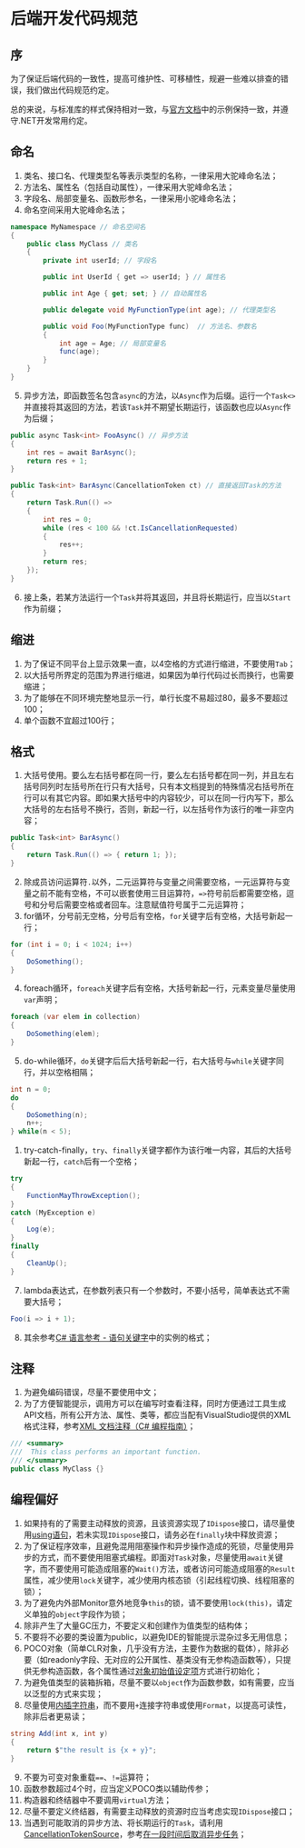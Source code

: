 # 后端开发代码规范

## 序

为了保证后端代码的一致性，提高可维护性、可移植性，规避一些难以排查的错误，我们做出代码规范约定。

总的来说，与标准库的样式保持相对一致，与[官方文档](https://docs.microsoft.com/zh-cn/dotnet/csharp/language-reference/)中的示例保持一致，并遵守.NET开发常用约定。

## 命名

1. 类名、接口名、代理类型名等表示类型的名称，一律采用大驼峰命名法；
2. 方法名、属性名（包括自动属性），一律采用大驼峰命名法；
3. 字段名、局部变量名、函数形参名，一律采用小驼峰命名法；
4. 命名空间采用大驼峰命名法；
```C#
namespace MyNamespace // 命名空间名
{
    public class MyClass // 类名
    {
        private int userId; // 字段名

        public int UserId { get => userId; } // 属性名

        public int Age { get; set; } // 自动属性名

        public delegate void MyFunctionType(int age); // 代理类型名

        public void Foo(MyFunctionType func)  // 方法名、参数名
        {
            int age = Age; // 局部变量名
            func(age);
        }
    }
}
```
5. 异步方法，即函数签名包含`async`的方法，以`Async`作为后缀。运行一个`Task<>`并直接将其返回的方法，若该`Task`并不期望长期运行，该函数也应以`Async`作为后缀；
``` C#
public async Task<int> FooAsync() // 异步方法
{
    int res = await BarAsync();
    return res + 1;
}

public Task<int> BarAsync(CancellationToken ct) // 直接返回Task的方法
{
    return Task.Run(() => 
    { 
        int res = 0;
        while (res < 100 && !ct.IsCancellationRequested)
        {
            res++;
        }
        return res;
    });
}
```
6. 接上条，若某方法运行一个`Task`并将其返回，并且将长期运行，应当以`Start`作为前缀；

## 缩进

1. 为了保证不同平台上显示效果一直，以4空格的方式进行缩进，不要使用`Tab`；
2. 以大括号所界定的范围为界进行缩进，如果因为单行代码过长而换行，也需要缩进；
3. 为了能够在不同环境完整地显示一行，单行长度不易超过80，最多不要超过100；
4. 单个函数不宜超过100行；

## 格式

1. 大括号使用。要么左右括号都在同一行，要么左右括号都在同一列，并且左右括号同列时左括号所在行只有大括号，只有本文档提到的特殊情况右括号所在行可以有其它内容。即如果大括号中的内容较少，可以在同一行内写下，那么大括号的左右括号不换行，否则，新起一行，以左括号作为该行的唯一非空内容；
```C#
public Task<int> BarAsync()
{
    return Task.Run(() => { return 1; });
}
```
2. 除成员访问运算符`.`以外，二元运算符与变量之间需要空格，一元运算符与变量之前不能有空格，不可以嵌套使用三目运算符，`=>`符号前后都需要空格，逗号和分号后需要空格或者回车。注意赋值符号属于二元运算符；
3. for循环，分号前无空格，分号后有空格，`for`关键字后有空格，大括号新起一行；
```C#
for (int i = 0; i < 1024; i++)
{
    DoSomething();
}
```
4. foreach循环，`foreach`关键字后有空格，大括号新起一行，元素变量尽量使用`var`声明；
```C#
foreach (var elem in collection)
{
    DoSomething(elem);
}
```
5. do-while循环，`do`关键字后后大括号新起一行，右大括号与`while`关键字同行，并以空格相隔；
```C#
int n = 0;
do
{
    DoSomething(n);
    n++;
} while(n < 5);
```
1. try-catch-finally，`try`、`finally`关键字都作为该行唯一内容，其后的大括号新起一行，`catch`后有一个空格；
```C#
try
{
    FunctionMayThrowException();
}
catch (MyException e)
{
    Log(e);
}
finally
{
    CleanUp();
}
```
7. lambda表达式，在参数列表只有一个参数时，不要小括号，简单表达式不需要大括号；
```C#
Foo(i => i + 1);
```
8. 其余参考[C# 语言参考 - 语句关键字](https://docs.microsoft.com/zh-cn/dotnet/csharp/language-reference/keywords/statement-keywords)中的实例的格式；

## 注释

1. 为避免编码错误，尽量不要使用中文；
2. 为了方便智能提示，调用方可以在编写时查看注释，同时方便通过工具生成API文档，所有公开方法、属性、类等，都应当配有VisualStudio提供的XML格式注释，参考[XML 文档注释（C# 编程指南）](https://docs.microsoft.com/zh-cn/dotnet/csharp/programming-guide/xmldoc/)；
```C#
/// <summary>
///  This class performs an important function.
/// </summary>
public class MyClass {}
```

## 编程偏好

1. 如果持有的了需要主动释放的资源，且该资源实现了`IDispose`接口，请尽量使用[using语句](https://docs.microsoft.com/zh-cn/dotnet/csharp/language-reference/keywords/using-statement)，若未实现`IDispose`接口，请务必在`finally`块中释放资源；
2. 为了保证程序效率，且避免混用阻塞操作和异步操作造成的死锁，尽量使用异步的方式，而不要使用阻塞式编程。即面对`Task`对象，尽量使用`await`关键字，而不要使用可能造成阻塞的`Wait()`方法，或者访问可能造成阻塞的`Result`属性，减少使用`lock`关键字，减少使用内核态锁（引起线程切换、线程阻塞的锁）；
3. 为了避免内外部Monitor意外地竞争`this`的锁，请不要使用`lock(this)`，请定义单独的`object`字段作为锁；
4. 除非产生了大量GC压力，不要定义和创建作为值类型的结构体；
5. 不要将不必要的类设置为public，以避免IDE的智能提示混杂过多无用信息；
6. POCO对象（简单CLR对象，几乎没有方法，主要作为数据的载体），除非必要（如readonly字段、无对应的公开属性、基类没有无参构造函数等），只提供无参构造函数，各个属性通过[对象初始值设定项](https://docs.microsoft.com/zh-cn/dotnet/csharp/programming-guide/classes-and-structs/how-to-initialize-objects-by-using-an-object-initializer)方式进行初始化；
7. 为避免值类型的装箱拆箱，尽量不要以`object`作为函数参数，如有需要，应当以泛型的方式来实现；
8. 尽量使用[内插字符串](https://docs.microsoft.com/zh-cn/dotnet/csharp/tutorials/string-interpolation)，而不要用`+`连接字符串或使用`Format`，以提高可读性，除非后者更易读；
```C#
string Add(int x, int y)
{
    return $"the result is {x + y}";
}
```
9.  不要为可变对象重载`==`、`!=`运算符；
10. 函数参数超过4个时，应当定义POCO类以辅助传参；
11. 构造器和终结器中不要调用`virtual`方法；
12. 尽量不要定义终结器，有需要主动释放的资源时应当考虑实现`IDispose`接口；
13. 当遇到可能取消的异步方法、将长期运行的`Task`，请利用[CancellationTokenSource](https://docs.microsoft.com/zh-cn/dotnet/api/system.threading.cancellationtokensource?view=net-5.0)，参考[在一段时间后取消异步任务](https://docs.microsoft.com/zh-cn/dotnet/csharp/programming-guide/concepts/async/cancel-async-tasks-after-a-period-of-time)；




